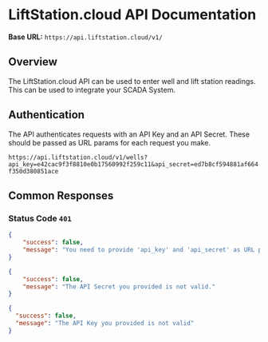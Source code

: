 # LiftStation.cloud API Documentation

**Base URL:** `https://api.liftstation.cloud/v1/`

## Overview

The LiftStation.cloud API can be used to enter well and lift station readings. This can be used to integrate your
SCADA System.

## Authentication

The API authenticates requests with an API Key and an API Secret. These should be passed as URL params for each 
request you make. 

`https://api.liftstation.cloud/v1/wells?api_key=e42cac9f3f8810e0b17560992f259c11&api_secret=ed7b8cf594881af664f350d380851ace`

## Common Responses

### Status Code `401`

```json
{
    "success": false,
    "message": "You need to provide 'api_key' and 'api_secret' as URL params."
}
```

```json
{
    "success": false,
    "message": "The API Secret you provided is not valid."
}
```

```json
{
  "success": false,
  "message": "The API Key you provided is not valid"
}
```

